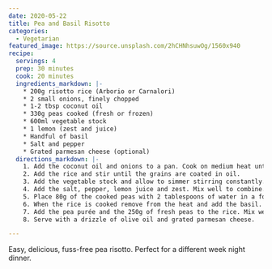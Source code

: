 ```yaml
---
date: 2020-05-22
title: Pea and Basil Risotto
categories:
  - Vegetarian
featured_image: https://source.unsplash.com/2hCHNhsuwOg/1560x940
recipe:
  servings: 4   
  prep: 30 minutes
  cook: 20 minutes
  ingredients_markdown: |-
    * 200g risotto rice (Arborio or Carnalori)
    * 2 small onions, finely chopped
    * 1-2 tbsp coconut oil
    * 330g peas cooked (fresh or frozen)
    * 600ml vegetable stock
    * 1 lemon (zest and juice)
    * Handful of basil
    * Salt and pepper     
    * Grated parmesan cheese (optional)
  directions_markdown: |-
    1. Add the coconut oil and onions to a pan. Cook on medium heat until tender.
    2. Add the rice and stir until the grains are coated in oil.
    3. Add the vegetable stock and allow to simmer stirring constantly. It should take approximately 20 minutes for the rice to absorb the stock.
    4. Add the salt, pepper, lemon juice and zest. Mix well to combine.
    5. Place 80g of the cooked peas with 2 tablespoons of water in a food processor. Blend until puréed.
    6. When the rice is cooked remove from the heat and add the basil.
    7. Add the pea purée and the 250g of fresh peas to the rice. Mix well until combined.
    8. Serve with a drizzle of olive oil and grated parmesan cheese.

---
```

Easy, delicious, fuss-free pea risotto. Perfect for a different week night dinner.
